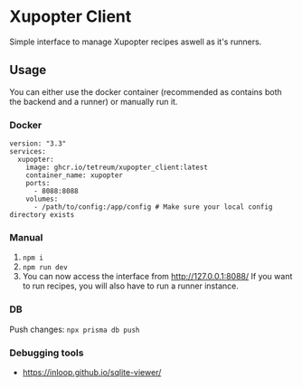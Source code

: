 # Xupopter Client

Simple interface to manage Xupopter recipes aswell as it's runners.

## Usage

You can either use the docker container (recommended as contains both the backend and a runner) or manually run it.

### Docker
```
version: "3.3"
services:
  xupopter:
    image: ghcr.io/tetreum/xupopter_client:latest
    container_name: xupopter
    ports:
      - 8088:8088
    volumes:
      - /path/to/config:/app/config # Make sure your local config directory exists
```

### Manual
1. `npm i`
2. `npm run dev`
3. You can now access the interface from http://127.0.0.1:8088/
If you want to run recipes, you will also have to run a runner instance.

### DB

Push changes: `npx prisma db push`

### Debugging tools
- https://inloop.github.io/sqlite-viewer/